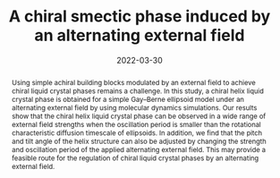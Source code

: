 ---
title: A chiral smectic phase induced by an alternating external field
authors:
- Zi-Qin Chen
- Yu-Wei Sun
- 朱有亮
- Zhan-Wei Li
- Zhao-Yan Sun
date: '2022-03-30'
doi: 10.1039/D2SM00093H
publish_types: ['期刊文章']
publication: Soft Matter
publication_short: Soft Matter
abstract: Using simple achiral building blocks modulated by an external  field to achieve chiral liquid crystal phases remains a challenge. In  this study, a chiral helix liquid crystal phase is obtained for a simple  Gay–Berne ellipsoid model under an alternating external field by using  molecular dynamics simulations. Our results show that the chiral helix  liquid crystal phase can be observed in a wide range of external field  strengths when the oscillation period is smaller than the rotational  characteristic diffusion timescale of ellipsoids. In addition, we find  that the pitch and tilt angle of the helix structure can also be  adjusted by changing the strength and oscillation period of the applied  alternating external field. This may provide a feasible route for the  regulation of chiral liquid crystal phases by an alternating external  field.
url_pdf: https://pubs.rsc.org/en/content/articlelanding/2022/sm/d2sm00093h
---